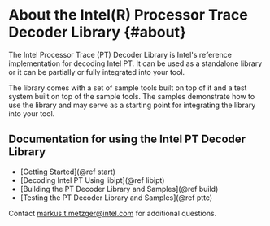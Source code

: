 About the Intel(R) Processor Trace Decoder Library {#about}
=========================================================================

The Intel Processor Trace (PT) Decoder Library is Intel's reference
implementation for decoding Intel PT.  It can be used as a standalone library or
it can be partially or fully integrated into your tool.

The library comes with a set of sample tools built on top of it and a test
system built on top of the sample tools.  The samples demonstrate how to use the
library and may serve as a starting point for integrating the library into your
tool.



Documentation for using the Intel PT Decoder Library
-------------------------------------------------------------------------
- [Getting Started](@ref start)
- [Decoding Intel PT Using libipt](@ref libipt)
- [Building the PT Decoder Library and Samples](@ref build)
- [Testing the PT Decoder Library and Samples](@ref pttc)


Contact markus.t.metzger@intel.com for additional questions.
